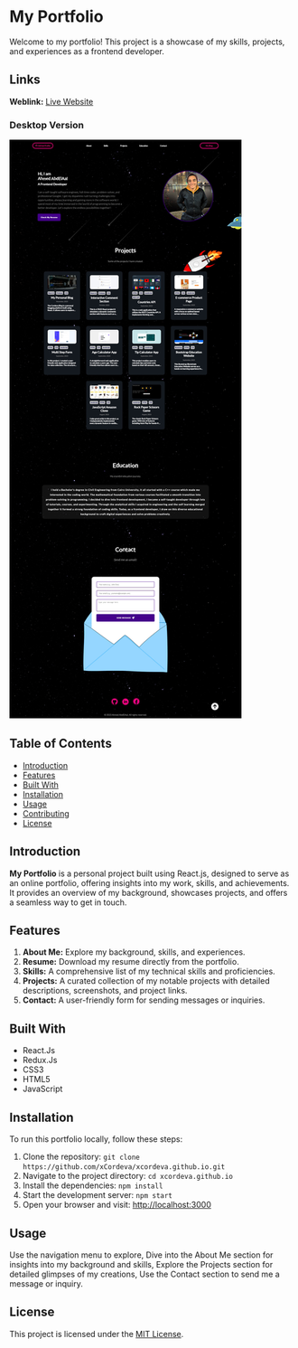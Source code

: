 # My Portfolio

Welcome to my portfolio! This project is a showcase of my skills, projects, and experiences as a frontend developer.

## Links
**Weblink:** [Live Website](https://xcordeva.github.io/)

### Desktop Version
![](./full-page-screenshot.jpg)


## Table of Contents

- [Introduction](#introduction)
- [Features](#features)
- [Built With](#technologies-used)
- [Installation](#installation)
- [Usage](#usage)
- [Contributing](#contributing)
- [License](#license)

## Introduction

**My Portfolio** is a personal project built using React.js, designed to serve as an online portfolio, offering insights into my work, skills, and achievements. It provides an overview of my background, showcases projects, and offers a seamless way to get in touch.

## Features

1. **About Me:** Explore my background, skills, and experiences.
2. **Resume:** Download my resume directly from the portfolio.
3. **Skills:** A comprehensive list of my technical skills and proficiencies.
4. **Projects:** A curated collection of my notable projects with detailed descriptions, screenshots, and project links.
5. **Contact:** A user-friendly form for sending messages or inquiries.


## Built With

- React.Js
- Redux.Js
- CSS3
- HTML5 
- JavaScript


## Installation

To run this portfolio locally, follow these steps:

1. Clone the repository: `git clone https://github.com/xCordeva/xcordeva.github.io.git`
2. Navigate to the project directory: `cd xcordeva.github.io`
3. Install the dependencies: `npm install`
4. Start the development server: `npm start`
5. Open your browser and visit: [http://localhost:3000](http://localhost:3000)

## Usage

Use the navigation menu to explore, Dive into the About Me section for insights into my background and skills, Explore the Projects section for detailed glimpses of my creations, Use the Contact section to send me a message or inquiry.


## License
This project is licensed under the [MIT License](https://github.com/xCordeva/xcordeva.github.io/blob/main/LICENSE).


